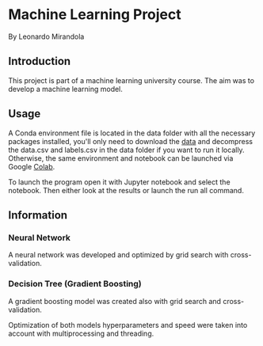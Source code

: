 # Machine Learning Project
By Leonardo Mirandola

## Introduction

This project is part of a machine learning university course. The aim was to develop a machine learning model.


## Usage

A Conda environment file is located in the data folder with all the necessary packages installed, you'll only need to download the [data](https://archive.ics.uci.edu/ml/datasets/gene+expression+cancer+RNA-Seq) and decompress the data.csv and labels.csv in the data folder if you want to run it locally. 
Otherwise, the same environment and notebook can be launched via Google [Colab](https://drive.google.com/file/d/1xIF1pVly9OxCLjmNYrYbNXQQi7juAdHK/view?usp=sharing).

To launch the program open it with Jupyter notebook and select the notebook.
Then either look at the results or launch the run all command.

## Information

### Neural Network
A neural network was developed and optimized by grid search with cross-validation.

### Decision Tree (Gradient Boosting)
A gradient boosting model was created also with grid search and cross-validation.

Optimization of both models hyperparameters and speed were taken into account with multiprocessing and threading.


